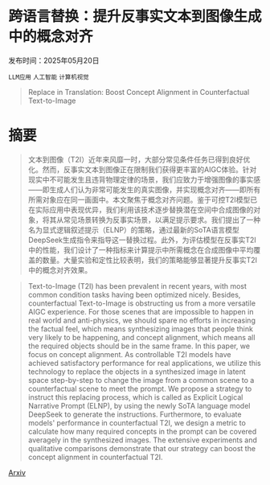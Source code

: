 # 跨语言替换：提升反事实文本到图像生成中的概念对齐

发布时间：2025年05月20日

`LLM应用` `人工智能` `计算机视觉`

> Replace in Translation: Boost Concept Alignment in Counterfactual Text-to-Image

# 摘要

> 文本到图像（T2I）近年来风靡一时，大部分常见条件任务已得到良好优化。然而，反事实文本到图像正在限制我们获得更丰富的AIGC体验。针对现实中不可能发生且违背物理定律的场景，我们应致力于增强图像的事实感——即生成人们认为非常可能发生的真实图像，并实现概念对齐——即所有所需对象应在同一画面中。本文聚焦于概念对齐问题。鉴于可控T2I模型已在实际应用中表现优异，我们利用该技术逐步替换潜在空间中合成图像的对象，将其从常见场景转换为反事实场景，以满足提示要求。我们提出了一种名为显式逻辑叙述提示（ELNP）的策略，通过最新的SoTA语言模型DeepSeek生成指令来指导这一替换过程。此外，为评估模型在反事实T2I中的性能，我们设计了一种指标来计算提示中所需概念在合成图像中平均覆盖的数量。大量实验和定性比较表明，我们的策略能够显著提升反事实T2I中的概念对齐效果。

> Text-to-Image (T2I) has been prevalent in recent years, with most common condition tasks having been optimized nicely. Besides, counterfactual Text-to-Image is obstructing us from a more versatile AIGC experience. For those scenes that are impossible to happen in real world and anti-physics, we should spare no efforts in increasing the factual feel, which means synthesizing images that people think very likely to be happening, and concept alignment, which means all the required objects should be in the same frame. In this paper, we focus on concept alignment. As controllable T2I models have achieved satisfactory performance for real applications, we utilize this technology to replace the objects in a synthesized image in latent space step-by-step to change the image from a common scene to a counterfactual scene to meet the prompt. We propose a strategy to instruct this replacing process, which is called as Explicit Logical Narrative Prompt (ELNP), by using the newly SoTA language model DeepSeek to generate the instructions. Furthermore, to evaluate models' performance in counterfactual T2I, we design a metric to calculate how many required concepts in the prompt can be covered averagely in the synthesized images. The extensive experiments and qualitative comparisons demonstrate that our strategy can boost the concept alignment in counterfactual T2I.

[Arxiv](https://arxiv.org/abs/2505.14341)